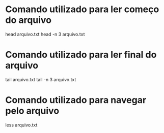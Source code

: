 # Comando utilizado para ler começo do arquivo
head arquivo.txt
head -n 3 arquivo.txt

# Comando utilizado para ler final do arquivo
tail arquivo.txt
tail -n 3 arquivo.txt

# Comando utilizado para navegar pelo arquivo
less arquivo.txt